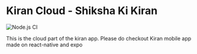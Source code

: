 # Kiran Cloud - Shiksha Ki Kiran
![Node.js CI](https://github.com/divyaksh-shukla/kiran_server/workflows/Node.js%20CI/badge.svg)

This is the cloud part of the kiran app. Please do checkout Kiran mobile app made on react-native and expo
